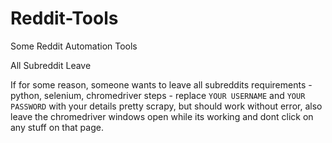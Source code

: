 # Reddit-Tools
Some Reddit Automation Tools


All Subreddit Leave

If for some reason, someone wants to leave all subreddits
requirements - python, selenium, chromedriver
steps - replace `YOUR USERNAME` and `YOUR PASSWORD` with your details
pretty scrapy, but should work without error, also leave the chromedriver windows open while its working and dont click on any stuff on that page.
